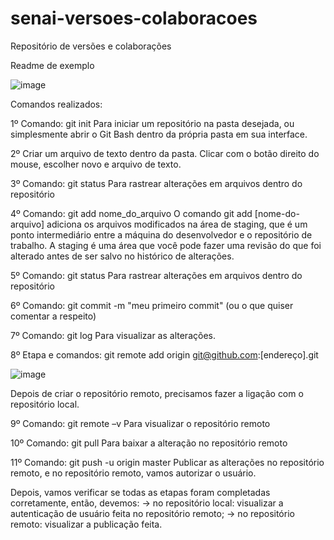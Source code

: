 # senai-versoes-colaboracoes
Repositório de versões e colaborações

Readme de exemplo

![image](https://user-images.githubusercontent.com/90740731/175144118-e5f7dda9-533e-4dde-b5e6-45da93020f29.png)

Comandos realizados:

1º Comando: git init
Para iniciar um repositório na pasta desejada, ou simplesmente abrir o Git Bash dentro da própria pasta em sua interface.


2º Criar um arquivo de texto dentro da pasta.
Clicar com o botão direito do mouse, escolher novo e arquivo de texto.


3º Comando: git status 
Para rastrear alterações em arquivos dentro do repositório


4º Comando: git add nome_do_arquivo
O comando git add [nome-do-arquivo] adiciona os arquivos modificados na área de staging, que é um ponto intermediário entre a máquina do desenvolvedor e o repositório de trabalho. A staging é uma área que você pode fazer uma revisão do que foi alterado antes de ser salvo no histórico de alterações.


5º Comando: git status 
Para rastrear alterações em arquivos dentro do repositório


6º Comando: git commit -m "meu primeiro commit" (ou o que quiser comentar a respeito)


7º Comando: git log
Para visualizar as alterações.


8º Etapa e comandos: git remote add origin git@github.com:[endereço].git

![image](https://user-images.githubusercontent.com/90740731/175159775-21127ca9-c268-4d46-9d61-fdb07b21ddf6.png)

Depois de criar o repositório remoto, precisamos fazer a ligação com o repositório local. 


9º Comando: git remote –v
Para visualizar o repositório remoto


10º Comando: git pull
Para baixar a alteração no repositório remoto


11º Comando: git push -u origin master
Publicar as alterações no repositório remoto, e no repositório remoto, vamos autorizar o usuário.

Depois, vamos verificar se todas as etapas foram completadas corretamente, então, devemos:
 -> no repositório local: visualizar a autenticação de usuário feita no repositório remoto;
 -> no repositório remoto: visualizar a publicação feita.
